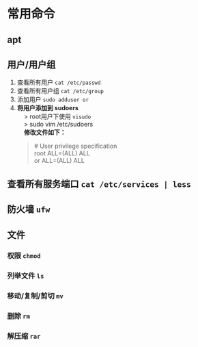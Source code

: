 # 常用命令

## apt

## 用户/用户组

1. 查看所有用户 `cat /etc/passwd`
1. 查看所有用户组 `cat /etc/group`
1. 添加用户 `sudo adduser or`
1.   **将用户添加到 sudoers**   
     > root用户下使用 `visudo`   
     > sudo vim /etc/sudoers  
     
     **修改文件如下：**  
     > \# User privilege specification  
     > root ALL=(ALL) ALL  
     > or ALL=(ALL) ALL  

## 查看所有服务端口 `cat /etc/services | less`

## 防火墙 `ufw`

## 文件

### 权限 `chmod`

### 列举文件 `ls`

### 移动/复制/剪切 `mv`

### 删除 `rm`

### 解压缩 `rar`
